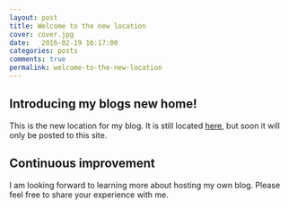 ```yaml
---
layout: post
title: Welcome to the new location
cover: cover.jpg
date:   2016-02-19 16:17:00
categories: posts
comments: true
permalink: welcome-to-the-new-location
---
```


## Introducing my blogs new home!

This is the new location for my blog. It is still located [here](http://blogger.kishabradley.com), but soon it will only be posted to this site.

## Continuous improvement

I am looking forward to learning more about hosting my own blog. Please feel free to share your experience with me.



